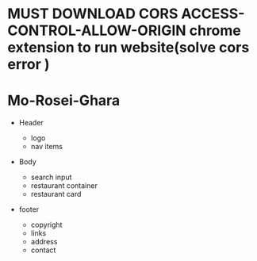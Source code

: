 # MUST DOWNLOAD CORS ACCESS-CONTROL-ALLOW-ORIGIN chrome extension to run website(solve cors error )

# Mo-Rosei-Ghara

- Header

  - logo
  - nav items

- Body

  - search input
  - restaurant container
  - restaurant card

- footer

  - copyright
  - links
  - address
  - contact
